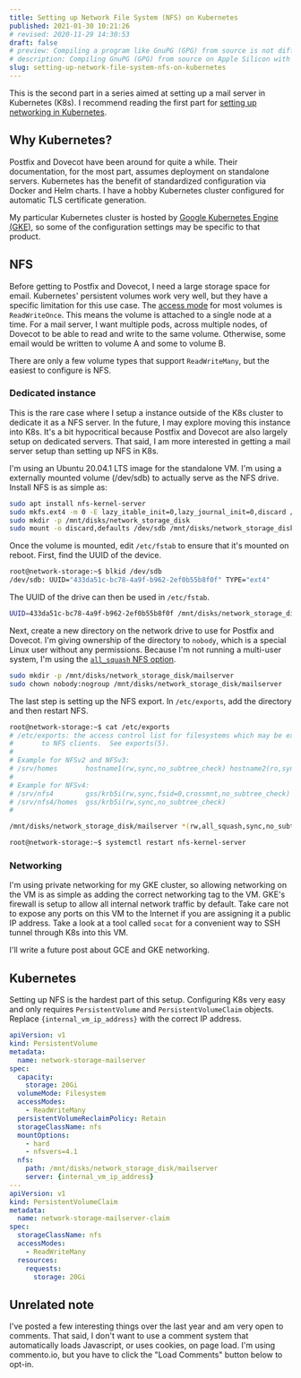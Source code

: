 ```yaml
---
title: Setting up Network File System (NFS) on Kubernetes
published: 2021-01-30 10:21:26
# revised: 2020-11-29 14:30:53
draft: false
# preview: Compiling a program like GnuPG (GPG) from source is not difficult. However, there are many individual dependencies, and this post breaks them down.
# description: Compiling GnuPG (GPG) from source on Apple Silicon with Big Sur
slug: setting-up-network-file-system-nfs-on-kubernetes
---
```


This is the second part in a series aimed at setting up a mail server in Kubernetes (K8s). I recommend reading the first part for [setting up networking in Kubernetes](/configuring-kubernetes-and-nginx-ingress-for-a-mail-server).

## Why Kubernetes?

Postfix and Dovecot have been around for quite a while. Their documentation, for the most part, assumes deployment on standalone servers. Kubernetes has the benefit of standardized configuration via Docker and Helm charts. I have a hobby Kubernetes cluster configured for automatic TLS certificate generation.

My particular Kubernetes cluster is hosted by [Google Kubernetes Engine (GKE)](https://cloud.google.com/kubernetes-engine), so some of the configuration settings may be specific to that product.

## NFS

Before getting to Postfix and Dovecot, I need a large storage space for email. Kubernetes' persistent volumes work very well, but they have a specific limitation for this use case. The [access mode](https://kubernetes.io/docs/concepts/storage/persistent-volumes/#access-modes) for most volumes is `ReadWriteOnce`. This means the volume is attached to a single node at a time. For a mail server, I want multiple pods, across multiple nodes, of Dovecot to be able to read and write to the same volume. Otherwise, some email would be written to volume A and some to volume B.

There are only a few volume types that support `ReadWriteMany`, but the easiest to configure is NFS.

### Dedicated instance

This is the rare case where I setup a instance outside of the K8s cluster to dedicate it as a NFS server. In the future, I may explore moving this instance into K8s. It's a bit hypocritical because Postfix and Dovecot are also largely setup on dedicated servers. That said, I am more interested in getting a mail server setup than setting up NFS in K8s.

I'm using an Ubuntu 20.04.1 LTS image for the standalone VM. I'm using a externally mounted volume (/dev/sdb) to actually serve as the NFS drive. Install NFS is as simple as:

```bash
sudo apt install nfs-kernel-server
sudo mkfs.ext4 -m 0 -E lazy_itable_init=0,lazy_journal_init=0,discard /dev/sdb
sudo mkdir -p /mnt/disks/network_storage_disk
sudo mount -o discard,defaults /dev/sdb /mnt/disks/network_storage_disk
```

Once the volume is mounted, edit `/etc/fstab` to ensure that it's mounted on reboot. First, find the UUID of the device.

```bash
root@network-storage:~$ blkid /dev/sdb
/dev/sdb: UUID="433da51c-bc78-4a9f-b962-2ef0b55b8f0f" TYPE="ext4"
```

The UUID of the drive can then be used in `/etc/fstab`.

```bash
UUID=433da51c-bc78-4a9f-b962-2ef0b55b8f0f /mnt/disks/network_storage_disk ext4 discard,defaults,nofail 0 2
```

Next, create a new directory on the network drive to use for Postfix and Dovecot. I'm giving ownership of the directory to `nobody`, which is a special Linux user without any permissions. Because I'm not running a multi-user system, I'm using the [`all_squash` NFS option](https://linux.die.net/man/5/exports).

```bash
sudo mkdir -p /mnt/disks/network_storage_disk/mailserver
sudo chown nobody:nogroup /mnt/disks/network_storage_disk/mailserver
```

The last step is setting up the NFS export. In `/etc/exports`, add the directory and then restart NFS.

```bash
root@network-storage:~$ cat /etc/exports 
# /etc/exports: the access control list for filesystems which may be exported
#		to NFS clients.  See exports(5).
#
# Example for NFSv2 and NFSv3:
# /srv/homes       hostname1(rw,sync,no_subtree_check) hostname2(ro,sync,no_subtree_check)
#
# Example for NFSv4:
# /srv/nfs4        gss/krb5i(rw,sync,fsid=0,crossmnt,no_subtree_check)
# /srv/nfs4/homes  gss/krb5i(rw,sync,no_subtree_check)
#

/mnt/disks/network_storage_disk/mailserver *(rw,all_squash,sync,no_subtree_check)

root@network-storage:~$ systemctl restart nfs-kernel-server
```

### Networking

I'm using private networking for my GKE cluster, so allowing networking on the VM is as simple as adding the correct networking tag to the VM. GKE's firewall is setup to allow all internal network traffic by default. Take care not to expose any ports on this VM to the Internet if you are assigning it a public IP address. Take a look at a tool called `socat` for a convenient way to SSH tunnel through K8s into this VM.

I'll write a future post about GCE and GKE networking.

## Kubernetes

Setting up NFS is the hardest part of this setup. Configuring K8s very easy and only requires `PersistentVolume` and `PersistentVolumeClaim` objects. Replace `{internal_vm_ip_address}` with the correct IP address.

```yaml
apiVersion: v1
kind: PersistentVolume
metadata:
  name: network-storage-mailserver
spec:
  capacity:
    storage: 20Gi
  volumeMode: Filesystem
  accessModes:
    - ReadWriteMany
  persistentVolumeReclaimPolicy: Retain
  storageClassName: nfs
  mountOptions:
    - hard
    - nfsvers=4.1
  nfs:
    path: /mnt/disks/network_storage_disk/mailserver
    server: {internal_vm_ip_address}
---
apiVersion: v1
kind: PersistentVolumeClaim
metadata:
  name: network-storage-mailserver-claim
spec:
  storageClassName: nfs
  accessModes:
    - ReadWriteMany
  resources:
    requests:
      storage: 20Gi
```

## Unrelated note

I've posted a few interesting things over the last year and am very open to comments. That said, I don't want to use a comment system that automatically loads Javascript, or uses cookies, on page load. I'm using commento.io, but you have to click the "Load Comments" button below to opt-in.